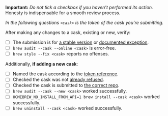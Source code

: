 **Important:** *Do not tick a checkbox if you haven’t performed its action.* Honesty is indispensable for a smooth review process.

_In the following questions `<cask>` is the token of the cask you're submitting._

After making any changes to a cask, existing or new, verify:

- [ ] The submission is for [a stable version](https://docs.brew.sh/Acceptable-Casks#stable-versions) or [documented exception](https://docs.brew.sh/Acceptable-Casks#but-there-is-no-stable-version).
- [ ] `brew audit --cask --online <cask>` is error-free.
- [ ] `brew style --fix <cask>` reports no offenses.

Additionally, **if adding a new cask**:

- [ ] Named the cask according to the [token reference](https://docs.brew.sh/Cask-Cookbook#token-reference).
- [ ] Checked the cask was not [already refused](https://github.com/Homebrew/homebrew-cask/search?q=is%3Aclosed&type=Issues).
- [ ] Checked the cask is submitted to [the correct repo](https://docs.brew.sh/Acceptable-Casks#finding-a-home-for-your-cask).
- [ ] `brew audit --cask --new <cask>` worked successfully.
- [ ] `HOMEBREW_NO_INSTALL_FROM_API=1 brew install --cask <cask>` worked successfully.
- [ ] `brew uninstall --cask <cask>` worked successfully.
